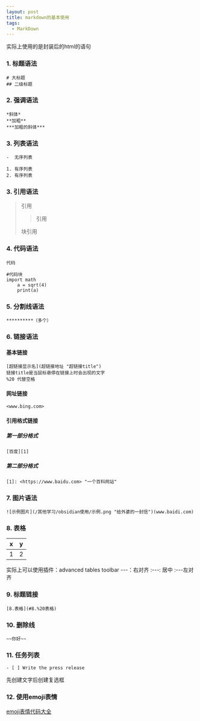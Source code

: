 ```yaml
---
layout: post
title: markdown的基本使用
tags:
  - MarkDown
---
```



实际上使用的是封装后的html的语句

### 1. 标题语法

	# 大标题
	## 二级标题

### 2. 强调语法

	*斜体*
	**加粗**
	***加粗的斜体***

### 3. 列表语法

	-  无序列表

	1. 有序列表
	2. 有序列表

### 3. 引用语法

>引用
>>引用
>
>块引用

### 4. 代码语法

`代码`
```
#代码块
import math
	a = sqrt(4)
	print(a)
```

### 5. 分割线语法

	**********（多个）

### 6. 链接语法

#### 基本链接

	[超链接显示名](超链接地址 "超链接title")
	链接title是当鼠标悬停在链接上时会出现的文字
	%20 代替空格

#### 网址链接

	<www.bing.com>

#### 引用格式链接

##### 第一部分格式
	[百度][1]
##### 第二部分格式
	[1]: <https://www.baidu.com> "一个百科网站"

### 7. 图片语法

	![示例图片](/其他学习/obsidian使用/示例.png "给外婆的一封信")(www.baidi.com)


### 8. 表格

 | x   | y   |
 | --- | --- |
 | 1   | 2   |
实际上可以使用插件：advanced tables toolbar
---：右对齐
:---: 居中
:---左对齐

### 9. 标题链接

	[8.表格](#8.%20表格)

### 10. 删除线

	~~你好~~

### 11. 任务列表

	- [ ] Write the press release

先创建文字后创建复选框

### 12. 使用emoji表情

[emoji表情代码大全](https://gist.github.com/rxaviers/7360908 "emoji表情列表")